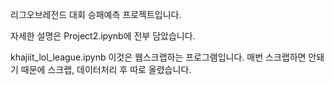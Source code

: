 리그오브레전드 대회 승패예측 프로젝트입니다.

자세한 설명은 Project2.ipynb에 전부 담았습니다.

khajiit_lol_league.ipynb 이것은 웹스크랩하는 프로그램입니다. 매번 스크랩하면 안돼기 때문에 스크랩, 데이터처리 후 따로 올렸습니다.
